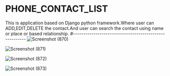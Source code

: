 # PHONE_CONTACT_LIST
This is application based on Django python framework.Where user can ADD,EDIT,DELETE the contact.And user can search the contact using name or place or based relationship.
#-------------------------------------------------------
![Screenshot (870)](https://github.com/waquar-az/PHONE_CONTACT_LIST/assets/106869966/d2614b39-78d1-4c8a-9ae2-9ac5292e8137)

![Screenshot (871)](https://github.com/waquar-az/PHONE_CONTACT_LIST/assets/106869966/6b562986-d876-44b5-96c3-3ab80ff69e20)

![Screenshot (872)](https://github.com/waquar-az/PHONE_CONTACT_LIST/assets/106869966/0e7aaea5-4f06-4c21-9d00-9cda2724fced)

![Screenshot (873)](https://github.com/waquar-az/PHONE_CONTACT_LIST/assets/106869966/1dcaa440-3ced-45d2-a5d2-d06dd8bf8bf3)

